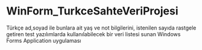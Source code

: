 # WinForm_TurkceSahteVeriProjesi

Türkçe ad,soyad ile bunlara ait yaş ve not bilgilerini, istenilen sayıda rastgele getiren test yazılımlarda 
kullanılabilecek bir veri listesi sunan Windows Forms Application uygulaması
